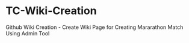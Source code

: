 TC-Wiki-Creation
================

Github Wiki Creation - Create Wiki Page for Creating Mararathon Match Using Admin Tool
